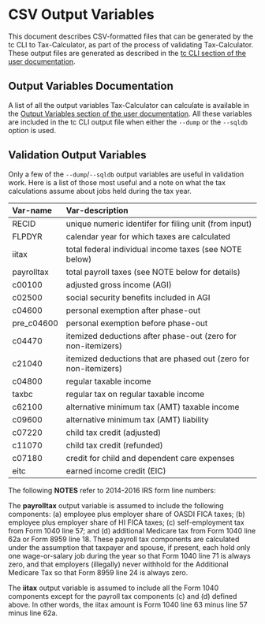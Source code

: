 CSV Output Variables
====================

This document describes CSV-formatted files that can be generated by
the tc CLI to Tax-Calculator, as part of the process of validating
Tax-Calculator.  These output files are generated as described in the
[tc CLI section of the user
documentation](https://PSLmodels.github.io/Tax-Calculator/index.html#cli).

Output Variables Documentation
------------------------------

A list of all the output variables Tax-Calculator can calculate is
available in the [Output Variables section of the user
documentation](https://PSLmodels.github.io/Tax-Calculator/index.html#output).
All these variables are included in the tc CLI output file when either
the `--dump` or the `--sqldb` option is used.

Validation Output Variables
---------------------------

Only a few of the `--dump`/`--sqldb` output variables are useful in
validation work.  Here is a list of those most useful and a note on
what the tax calculations assume about jobs held during the tax year.

| Var-name   | Var-description
| :-------   | :-------
| RECID      | unique numeric identifer for filing unit (from input)
| FLPDYR     | calendar year for which taxes are calculated
| iitax      | total federal individual income taxes (see NOTE below)
| payrolltax | total payroll taxes (see NOTE below for details)
| c00100     | adjusted gross income (AGI)
| c02500     | social security benefits included in AGI
| c04600     | personal exemption after phase-out
| pre_c04600 | personal exemption before phase-out
| c04470     | itemized deductions after phase-out (zero for non-itemizers)
| c21040     | itemized deductions that are phased out (zero for non-itemizers)
| c04800     | regular taxable income
| taxbc      | regular tax on regular taxable income
| c62100     | alternative minimum tax (AMT) taxable income
| c09600     | alternative minimum tax (AMT) liability
| c07220     | child tax credit (adjusted)
| c11070     | child tax credit (refunded)
| c07180     | credit for child and dependent care expenses
| eitc       | earned income credit (EIC)

The following **NOTES** refer to 2014-2016 IRS form line numbers:

The **payrolltax** output variable is assumed to include the following
components: (a) employee plus employer share of OASDI FICA taxes; (b)
employee plus employer share of HI FICA taxes; (c) self-employment tax
from Form 1040 line 57; and (d) additional Medicare tax from Form 1040
line 62a or Form 8959 line 18.  These payroll tax components are
calculated under the assumption that taxpayer and spouse, if present,
each hold only one wage-or-salary job during the year so that Form
1040 line 71 is always zero, and that employers (illegally) never
withhold for the Additional Medicare Tax so that Form 8959 line 24 is
always zero.

The **iitax** output variable is assumed to include all the Form 1040
components except for the payroll tax components (c) and (d) defined
above.  In other words, the iitax amount is Form 1040 line 63 minus
line 57 minus line 62a.
